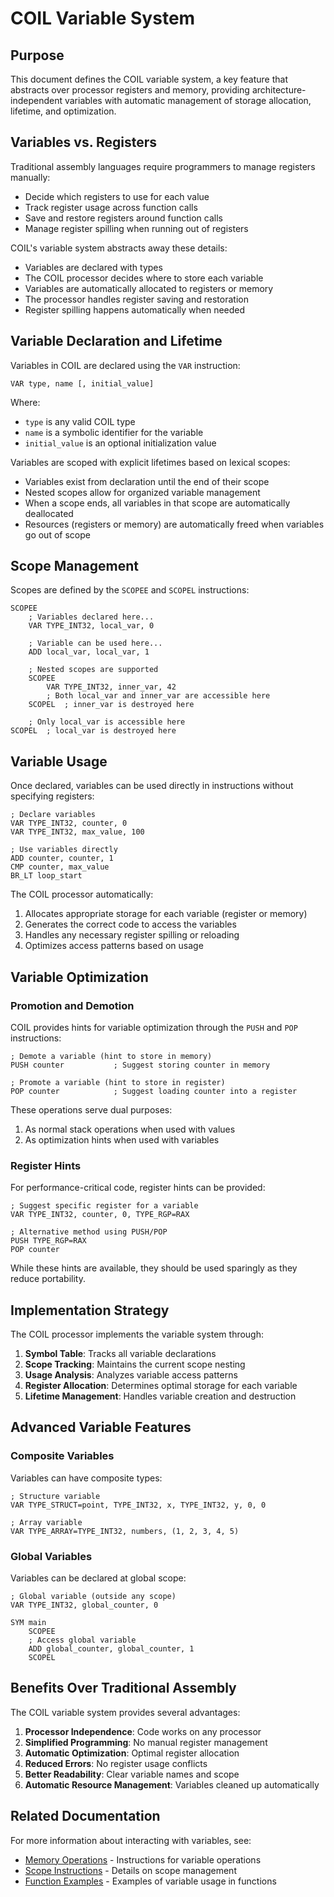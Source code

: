 # COIL Variable System

## Purpose

This document defines the COIL variable system, a key feature that abstracts over processor registers and memory, providing architecture-independent variables with automatic management of storage allocation, lifetime, and optimization.

## Variables vs. Registers

Traditional assembly languages require programmers to manage registers manually:
- Decide which registers to use for each value
- Track register usage across function calls
- Save and restore registers around function calls
- Manage register spilling when running out of registers

COIL's variable system abstracts away these details:
- Variables are declared with types
- The COIL processor decides where to store each variable
- Variables are automatically allocated to registers or memory
- The processor handles register saving and restoration
- Register spilling happens automatically when needed

## Variable Declaration and Lifetime

Variables in COIL are declared using the `VAR` instruction:

```
VAR type, name [, initial_value]
```

Where:
- `type` is any valid COIL type
- `name` is a symbolic identifier for the variable
- `initial_value` is an optional initialization value

Variables are scoped with explicit lifetimes based on lexical scopes:
- Variables exist from declaration until the end of their scope
- Nested scopes allow for organized variable management
- When a scope ends, all variables in that scope are automatically deallocated
- Resources (registers or memory) are automatically freed when variables go out of scope

## Scope Management

Scopes are defined by the `SCOPEE` and `SCOPEL` instructions:

```
SCOPEE
    ; Variables declared here...
    VAR TYPE_INT32, local_var, 0
    
    ; Variable can be used here...
    ADD local_var, local_var, 1
    
    ; Nested scopes are supported
    SCOPEE
        VAR TYPE_INT32, inner_var, 42
        ; Both local_var and inner_var are accessible here
    SCOPEL  ; inner_var is destroyed here
    
    ; Only local_var is accessible here
SCOPEL  ; local_var is destroyed here
```

## Variable Usage

Once declared, variables can be used directly in instructions without specifying registers:

```
; Declare variables
VAR TYPE_INT32, counter, 0
VAR TYPE_INT32, max_value, 100

; Use variables directly
ADD counter, counter, 1
CMP counter, max_value
BR_LT loop_start
```

The COIL processor automatically:
1. Allocates appropriate storage for each variable (register or memory)
2. Generates the correct code to access the variables
3. Handles any necessary register spilling or reloading
4. Optimizes access patterns based on usage

## Variable Optimization

### Promotion and Demotion

COIL provides hints for variable optimization through the `PUSH` and `POP` instructions:

```
; Demote a variable (hint to store in memory)
PUSH counter           ; Suggest storing counter in memory

; Promote a variable (hint to store in register)
POP counter            ; Suggest loading counter into a register
```

These operations serve dual purposes:
1. As normal stack operations when used with values
2. As optimization hints when used with variables

### Register Hints

For performance-critical code, register hints can be provided:

```
; Suggest specific register for a variable
VAR TYPE_INT32, counter, 0, TYPE_RGP=RAX

; Alternative method using PUSH/POP
PUSH TYPE_RGP=RAX
POP counter
```

While these hints are available, they should be used sparingly as they reduce portability.

## Implementation Strategy

The COIL processor implements the variable system through:

1. **Symbol Table**: Tracks all variable declarations
2. **Scope Tracking**: Maintains the current scope nesting
3. **Usage Analysis**: Analyzes variable access patterns
4. **Register Allocation**: Determines optimal storage for each variable
5. **Lifetime Management**: Handles variable creation and destruction

## Advanced Variable Features

### Composite Variables

Variables can have composite types:

```
; Structure variable
VAR TYPE_STRUCT=point, TYPE_INT32, x, TYPE_INT32, y, 0, 0

; Array variable
VAR TYPE_ARRAY=TYPE_INT32, numbers, (1, 2, 3, 4, 5)
```

### Global Variables

Variables can be declared at global scope:

```
; Global variable (outside any scope)
VAR TYPE_INT32, global_counter, 0

SYM main
    SCOPEE
    ; Access global variable
    ADD global_counter, global_counter, 1
    SCOPEL
```

## Benefits Over Traditional Assembly

The COIL variable system provides several advantages:

1. **Processor Independence**: Code works on any processor
2. **Simplified Programming**: No manual register management
3. **Automatic Optimization**: Optimal register allocation
4. **Reduced Errors**: No register usage conflicts
5. **Better Readability**: Clear variable names and scope
6. **Automatic Resource Management**: Variables cleaned up automatically

## Related Documentation

For more information about interacting with variables, see:
- [Memory Operations](../isa/memory.md) - Instructions for variable operations
- [Scope Instructions](../isa/memory.md#scope-management) - Details on scope management
- [Function Examples](../examples/functions.md) - Examples of variable usage in functions